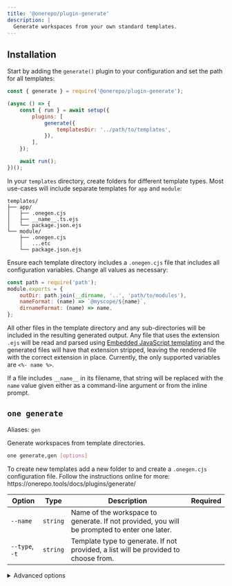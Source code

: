 ```yaml
---
title: '@onerepo/plugin-generate'
description: |
  Generate workspaces from your own standard templates.
---
```


## Installation

Start by adding the `generate()` plugin to your configuration and set the path for all templates:

```js
const { generate } = require('@onerepo/plugin-generate');

(async () => {
	const { run } = await setup({
		plugins: [
			generate({
				templatesDir: '../path/to/templates',
			}),
		],
	});

	await run();
})();
```

In your `templates` directory, create folders for different template types. Most use-cases will include separate templates for `app` and `module`:

```
templates/
├── app/
│   ├── .onegen.cjs
│   ├── __name__.ts.ejs
│   └── package.json.ejs
└── module/
    ├── .onegen.cjs
    │   ...etc
    └── package.json.ejs
```

Ensure each template directory includes a `.onegen.cjs` file that includes all configuration variables. Change all values as necessary:

```js title="templates/module/.onegen.cjs"
const path = require('path');
module.exports = {
	outDir: path.join(__dirname, '..', 'path/to/modules'),
	nameFormat: (name) => `@myscope/${name}`,
	dirnameFormat: (name) => name,
};
```

All other files in the template directory and any sub-directories will be included in the resulting generated output. Any file that uses the extension `.ejs` will be read and parsed using [Embedded JavaScript templating](https://ejs.co/) and the generated files will have that extension stripped, leaving the rendered file with the correct extension in place. Currently, the only supported variables are `<%- name %>`.

If a file includes `__name__` in its filename, that string will be replaced with the `name` value given either as a command-line argument or from the inline prompt.

<!-- start-onerepo-sentinel -->

## `one generate`

Aliases: `gen`

Generate workspaces from template directories.

```sh
one generate,gen [options]
```

To create new templates add a new folder to and create a `.onegen.cjs` configuration file. Follow the instructions online for more: https\://onerepo.tools/docs/plugins/generate/

| Option         | Type     | Description                                                                                  | Required |
| -------------- | -------- | -------------------------------------------------------------------------------------------- | -------- |
| `--name`       | `string` | Name of the workspace to generate. If not provided, you will be prompted to enter one later. |          |
| `--type`, `-t` | `string` | Template type to generate. If not provided, a list will be provided to choose from.          |          |

<details>

<summary>Advanced options</summary>

| Option            | Type     | Description           | Required |
| ----------------- | -------- | --------------------- | -------- |
| `--templates-dir` | `string` | Path to the templates | ✅       |

</details>

<!-- end-onerepo-sentinel -->
